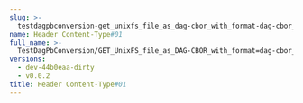 ```yaml
---
slug: >-
  testdagpbconversion-get_unixfs_file_as_dag-cbor_with_format-dag-cbor_converts_to_the_expected_content-type-header_content-type#01
name: Header Content-Type#01
full_name: >-
  TestDagPbConversion/GET_UnixFS_file_as_DAG-CBOR_with_format=dag-cbor_converts_to_the_expected_Content-Type/Header_Content-Type#01
versions:
  - dev-44b0eaa-dirty
  - v0.0.2
title: Header Content-Type#01
---
```


